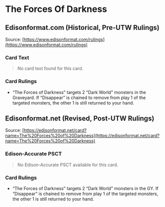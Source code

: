# The Forces Of Darkness

## Edisonformat.com (Historical, Pre-UTW Rulings)

Source: [https://www.edisonformat.com/rulings](https://www.edisonformat.com/rulings)

### Card Text

> No card text found for this card.

### Card Rulings

*   “The Forces of Darkness” targets 2 “Dark World” monsters in the Graveyard. If “Disappear” is chained to remove from play 1 of the targeted monsters, the other 1 is still returned to your hand.

## Edisonformat.net (Revised, Post-UTW Rulings)

Source: [https://edisonformat.net/card?name=The%20Forces%20of%20Darkness](https://edisonformat.net/card?name=The%20Forces%20of%20Darkness)

### Edison-Accurate PSCT

> No Edison-Accurate PSCT available for this card.

### Card Rulings

*   “The Forces of Darkness” targets 2 “Dark World” monsters in the GY. If “Disappear” is chained to remove from play 1 of the targeted monsters, the other 1 is still returned to your hand.
            